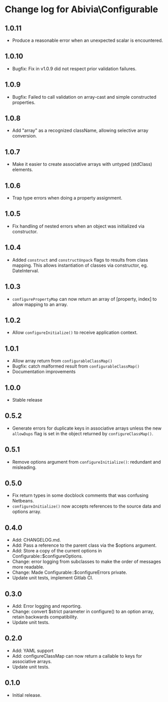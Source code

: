 Change log for Abivia\Configurable
====

1.0.11
---
- Produce a reasonable error when an unexpected scalar is encountered.

1.0.10
---
- Bugfix: Fix in v1.0.9 did not respect prior validation failures.

1.0.9
---
- Bugfix: Failed to call validation on array-cast and simple constructed properties.

1.0.8
---
- Add "array" as a recognized className, allowing selective array conversion.

1.0.7
---
- Make it easier to create associative arrays with untyped (stdClass) elements.

1.0.6
---
- Trap type errors when doing a property assignment.

1.0.5
---
- Fix handling of nested errors when an object was initialized via constructor.

1.0.4
---

- Added `construct` and `constructUnpack` flags to results from class mapping.
    This allows instantiation of classes via constructor, eg. DateInterval.

1.0.3
----

- `configurePropertyMap` can now return an array of [property, index] to allow
  mapping to an array.

1.0.2
----

- Allow `configureInitialize()` to receive application context.

1.0.1
----
- Allow array return from `configurableClassMap()`
- Bugfix: catch malformed result from `configurableClassMap()`
- Documentation improvements

1.0.0
----
- Stable release

0.5.2
----

- Generate errors for duplicate keys in associative arrays unless the new
  `allowDups` flag is set in the object returned by `configureClassMap()`.

0.5.1
----

- Remove options argument from `configureInitialize()`: redundant and misleading.

0.5.0
----

- Fix return types in some docblock comments that was confusing Netbeans.
- `configureInitialize()` now accepts references to the source data and options array.

0.4.0
----

- Add: CHANGELOG.md.
- Add: Pass a reference to the parent class via the $options argument.
- Add: Store a copy of the current options in Configurable::$configureOptions.
- Change: error logging from subclasses to make the order of messages more readable.
- Change: Made Configurable::$configureErrors private.
- Update unit tests, implement Gitlab CI.

0.3.0
----

- Add: Error logging and reporting.
- Change: convert $strict parameter in configure() to an option array, retain
  backwards compatibility.
- Update unit tests.

0.2.0
----

- Add: YAML support
- Add: configureClassMap can now return a callable to keys for associative arrays.
- Update unit tests.

0.1.0
----

- Initial release.